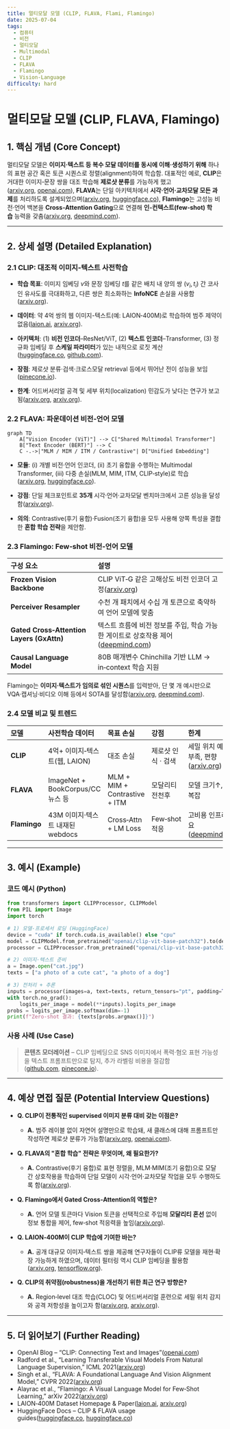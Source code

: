 ```yaml
---
title: 멀티모달 모델 (CLIP, FLAVA, Flami, Flamingo)
date: 2025-07-04
tags:
  - 컴퓨터
  - 비전
  - 멀티모달
  - Multimodal
  - CLIP
  - FLAVA
  - Flamingo
  - Vision-Language
difficulty: hard
---
```


# 멀티모달 모델 (CLIP, FLAVA, Flamingo)

## 1. 핵심 개념 (Core Concept)

멀티모달 모델은 **이미지·텍스트 등 복수 모달 데이터를 동시에 이해·생성하기 위해** 하나의 표현 공간 혹은 토큰 시퀀스로 정렬(alignment)하여 학습함. 대표적인 예로, **CLIP**은 거대한 이미지‑문장 쌍을 대조 학습해 **제로샷 분류**를 가능하게 했고([arxiv.org](https://arxiv.org/abs/2103.00020?utm_source=chatgpt.com), [openai.com](https://openai.com/index/clip/?utm_source=chatgpt.com)), **FLAVA**는 단일 아키텍처에서 **시각·언어·교차모달 모든 과제**를 처리하도록 설계되었으며([arxiv.org](https://arxiv.org/abs/2112.04482?utm_source=chatgpt.com), [huggingface.co](https://huggingface.co/docs/transformers/en/model_doc/flava?utm_source=chatgpt.com)), **Flamingo**는 고성능 비전·언어 백본을 **Cross‑Attention Gating**으로 연결해 **인‑컨텍스트(few‑shot) 학습** 능력을 갖춤([arxiv.org](https://arxiv.org/abs/2204.14198?utm_source=chatgpt.com), [deepmind.com](https://www.deepmind.com/blog/tackling-multiple-tasks-with-a-single-visual-language-model?utm_source=chatgpt.com)).

---

## 2. 상세 설명 (Detailed Explanation)

### 2.1 CLIP: 대조적 이미지‑텍스트 사전학습

- **학습 목표**: 이미지 임베딩 $v$와 문장 임베딩 $t$를 같은 배치 내 양의 쌍 $(v_i, t_i)$ 간 코사인 유사도를 극대화하고, 다른 쌍은 최소화하는 **InfoNCE** 손실을 사용함([arxiv.org](https://arxiv.org/abs/2103.00020?utm_source=chatgpt.com)).
    
- **데이터**: 약 4억 쌍의 웹 이미지-텍스트(예: LAION‑400M)로 학습하여 범주 제약이 없음([laion.ai](https://laion.ai/laion-400-open-dataset/?utm_source=chatgpt.com), [arxiv.org](https://arxiv.org/abs/2111.02114?utm_source=chatgpt.com)).
    
- **아키텍처**: (1) **비전 인코더**–ResNet/ViT, (2) **텍스트 인코더**–Transformer, (3) 정규화 임베딩 후 **스케일 파라미터**가 있는 내적으로 로짓 계산([huggingface.co](https://huggingface.co/docs/transformers/en/model_doc/clip?utm_source=chatgpt.com), [github.com](https://github.com/openai/CLIP?utm_source=chatgpt.com)).
    
- **장점**: 제로샷 분류·검색·크로스모달 retrieval 등에서 뛰어난 전이 성능을 보임([pinecone.io](https://www.pinecone.io/learn/series/image-search/zero-shot-image-classification-clip/?utm_source=chatgpt.com)).
    
- **한계**: 어드버서리얼 공격 및 세부 위치(localization) 민감도가 낮다는 연구가 보고됨([arxiv.org](https://arxiv.org/abs/2402.07410?utm_source=chatgpt.com), [arxiv.org](https://arxiv.org/html/2410.02746v1?utm_source=chatgpt.com)).
    
### 2.2 FLAVA: 파운데이션 비전‑언어 모델

```mermaid
graph TD
    A["Vision Encoder (ViT)"] --> C["Shared Multimodal Transformer"]
    B["Text Encoder (BERT)"] --> C
    C -.->|"MLM / MIM / ITM / Contrastive"| D["Unified Embedding"]
```

- **모듈**: (i) 개별 비전·언어 인코더, (ii) 초기 융합을 수행하는 Multimodal Transformer, (iii) 다중 손실(MLM, MIM, ITM, CLIP‑style)로 학습([arxiv.org](https://arxiv.org/abs/2112.04482?utm_source=chatgpt.com), [huggingface.co](https://huggingface.co/docs/transformers/en/model_doc/flava?utm_source=chatgpt.com)).
    
- **강점**: 단일 체크포인트로 **35개** 시각·언어·교차모달 벤치마크에서 고른 성능을 달성함([arxiv.org](https://arxiv.org/abs/2112.04482?utm_source=chatgpt.com)).
    
- **의의**: Contrastive(후기 융합)·Fusion(조기 융합)을 모두 사용해 양쪽 특성을 결합한 **혼합 학습 전략**을 제안함.
    

### 2.3 Flamingo: Few‑shot 비전‑언어 모델

|구성 요소|설명|
|:--|:--|
|**Frozen Vision Backbone**|CLIP ViT‑G 같은 고해상도 비전 인코더 고정([arxiv.org](https://arxiv.org/abs/2204.14198?utm_source=chatgpt.com))|
|**Perceiver Resampler**|수천 개 패치에서 수십 개 토큰으로 축약하여 언어 모델에 맞춤|
|**Gated Cross‑Attention Layers (GxAttn)**|텍스트 흐름에 비전 정보를 주입, 학습 가능한 게이트로 상호작용 제어([deepmind.com](https://www.deepmind.com/blog/tackling-multiple-tasks-with-a-single-visual-language-model?utm_source=chatgpt.com))|
|**Causal Language Model**|80B 매개변수 Chinchilla 기반 LLM → in‑context 학습 지원|

Flamingo는 **이미지·텍스트가 임의로 섞인 시퀀스**를 입력받아, 단 몇 개 예시만으로 VQA·캡셔닝·비디오 이해 등에서 SOTA를 달성함([arxiv.org](https://arxiv.org/abs/2204.14198?utm_source=chatgpt.com), [deepmind.com](https://deepmind.com/blog/deepminds-latest-research-at-neurips-2022?utm_source=chatgpt.com)).

### 2.4 모델 비교 및 트렌드

|모델|사전학습 데이터|목표 손실|강점|한계|
|:--|:--|:--|:--|:--|
|**CLIP**|4억+ 이미지‑텍스트(웹, LAION)|대조 손실|제로샷 인식 · 검색|세밀 위치 예민도 부족, 편향([arxiv.org](https://arxiv.org/abs/2402.07410?utm_source=chatgpt.com))|
|**FLAVA**|ImageNet + BookCorpus/CC 뉴스 등|MLM + MIM + Contrastive + ITM|모달리티 전천후|모델 크기↑, 학습 복잡|
|**Flamingo**|43M 이미지·텍스트 내재된 webdocs|Cross‑Attn + LM Loss|Few‑shot 적응|고비용 인프라 필요([deepmind.com](https://www.deepmind.com/blog/tackling-multiple-tasks-with-a-single-visual-language-model?utm_source=chatgpt.com))|

---

## 3. 예시 (Example)

### 코드 예시 (Python)

```python
from transformers import CLIPProcessor, CLIPModel
from PIL import Image
import torch

# 1) 모델·프로세서 로딩 (HuggingFace)
device = "cuda" if torch.cuda.is_available() else "cpu"
model = CLIPModel.from_pretrained("openai/clip-vit-base-patch32").to(device)
processor = CLIPProcessor.from_pretrained("openai/clip-vit-base-patch32")

# 2) 이미지·텍스트 준비
a = Image.open("cat.jpg")
texts = ["a photo of a cute cat", "a photo of a dog"]

# 3) 전처리 + 추론
inputs = processor(images=a, text=texts, return_tensors="pt", padding=True).to(device)
with torch.no_grad():
    logits_per_image = model(**inputs).logits_per_image
probs = logits_per_image.softmax(dim=-1)
print(f"Zero‑shot 결과: {texts[probs.argmax()]}")
```

### 사용 사례 (Use Case)

> **콘텐츠 모더레이션** – CLIP 임베딩으로 SNS 이미지에서 폭력·혐오 표현 가능성을 텍스트 프롬프트만으로 탐지, 추가 라벨링 비용을 절감함([github.com](https://github.com/openai/CLIP?utm_source=chatgpt.com), [pinecone.io](https://www.pinecone.io/learn/series/image-search/zero-shot-image-classification-clip/?utm_source=chatgpt.com)).

---

## 4. 예상 면접 질문 (Potential Interview Questions)

- **Q. CLIP이 전통적인 supervised 이미지 분류 대비 갖는 이점은?**
    
    - **A.** 범주 레이블 없이 자연어 설명만으로 학습돼, 새 클래스에 대해 프롬프트만 작성하면 제로샷 분류가 가능함([arxiv.org](https://arxiv.org/abs/2103.00020?utm_source=chatgpt.com), [openai.com](https://openai.com/index/clip/?utm_source=chatgpt.com)).
        
- **Q. FLAVA의 "혼합 학습" 전략은 무엇이며, 왜 필요한가?**
    
    - **A.** Contrastive(후기 융합)로 표현 정렬을, MLM·MIM(조기 융합)으로 모달 간 상호작용을 학습하여 단일 모델이 시각·언어·교차모달 작업을 모두 수행하도록 함([arxiv.org](https://arxiv.org/abs/2112.04482?utm_source=chatgpt.com)).
        
- **Q. Flamingo에서 Gated Cross‑Attention의 역할은?**
    
    - **A.** 언어 모델 토큰마다 Vision 토큰을 선택적으로 주입해 **모달리티 혼선** 없이 정보 통합을 제어, few‑shot 적응력을 높임([arxiv.org](https://arxiv.org/abs/2204.14198?utm_source=chatgpt.com)).
        
- **Q. LAION‑400M이 CLIP 학습에 기여한 바는?**
    
    - **A.** 공개 대규모 이미지‑텍스트 쌍을 제공해 연구자들이 CLIP류 모델을 재현·확장 가능하게 하였으며, 데이터 필터링 역시 CLIP 임베딩을 활용함([arxiv.org](https://arxiv.org/abs/2111.02114?utm_source=chatgpt.com), [tensorflow.org](https://www.tensorflow.org/datasets/catalog/laion400m?utm_source=chatgpt.com)).
        
- **Q. CLIP의 취약점(robustness)을 개선하기 위한 최근 연구 방향은?**
    
    - **A.** Region‑level 대조 학습(CLOC) 및 어드버서리얼 훈련으로 세밀 위치 감지와 공격 저항성을 높이고자 함([arxiv.org](https://arxiv.org/html/2410.02746v1?utm_source=chatgpt.com), [arxiv.org](https://arxiv.org/abs/2402.07410?utm_source=chatgpt.com)).
        

---

## 5. 더 읽어보기 (Further Reading)

- OpenAI Blog – “CLIP: Connecting Text and Images”([openai.com](https://openai.com/index/clip/?utm_source=chatgpt.com))
- Radford et al., “Learning Transferable Visual Models From Natural Language Supervision,” ICML 2021([arxiv.org](https://arxiv.org/abs/2103.00020?utm_source=chatgpt.com))
- Singh et al., “FLAVA: A Foundational Language And Vision Alignment Model,” CVPR 2022([arxiv.org](https://arxiv.org/abs/2112.04482?utm_source=chatgpt.com))
- Alayrac et al., “Flamingo: A Visual Language Model for Few‑Shot Learning,” arXiv 2022([arxiv.org](https://arxiv.org/abs/2204.14198?utm_source=chatgpt.com))
- LAION‑400M Dataset Homepage & Paper([laion.ai](https://laion.ai/laion-400-open-dataset/?utm_source=chatgpt.com), [arxiv.org](https://arxiv.org/abs/2111.02114?utm_source=chatgpt.com))
- HuggingFace Docs – CLIP & FLAVA usage guides([huggingface.co](https://huggingface.co/docs/transformers/en/model_doc/clip?utm_source=chatgpt.com), [huggingface.co](https://huggingface.co/docs/transformers/en/model_doc/flava?utm_source=chatgpt.com))